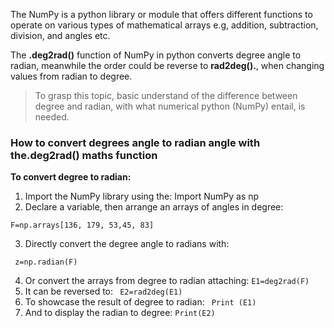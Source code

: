 
The NumPy is a python library or module that offers different functions to operate on various types of mathematical arrays e.g, addition, subtraction, division, and angles etc.

The **.deg2rad()** function of NumPy in python converts degree angle to radian, meanwhile the order could be reverse to **rad2deg().**, when changing values from radian to degree. 

> To grasp this topic, basic understand of the difference between degree and radian, with what numerical python (NumPy) entail, is needed. 

### How to convert degrees angle to radian angle with the.deg2rad() maths function
  
**To convert degree to radian:**

1. Import the NumPy library using the: 
Import NumPy as np
2. Declare a variable, then arrange an arrays of angles in degree:

` F=np.arrays[136, 179, 53,45, 83] `

3. Directly convert the degree angle to radians with:
   
` z=np.radian(F)`

4. Or convert the arrays from degree to radian attaching:
 `E1=deg2rad(F)`
5. It can be reversed to: 
` E2=rad2deg(E1)`
6. To showcase the result of degree to radian:
` Print (E1)`
7. And to display the radian to degree: 
 `Print(E2)`

    

